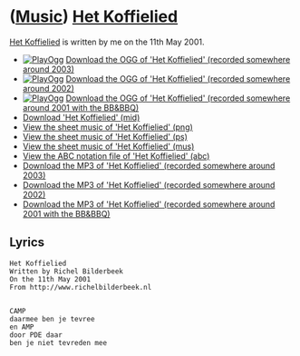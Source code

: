 # ([Music](Music.htm)) [Het Koffielied](SongHetKoffielied.htm)

[Het Koffielied](SongHetKoffielied.htm) is written by me on the 11th May
2001.

 * [![PlayOgg](http://static.fsf.org/playogg/Play_ogg_80x15.png "I support PlayOgg!")](http://playogg.org) [Download the OGG of 'Het Koffielied' (recorded somewhere around 2003)](http://www.richelbilderbeek.nl/CD03_06HetKoffielied.ogg)
 * [![PlayOgg](http://static.fsf.org/playogg/Play_ogg_80x15.png "I support PlayOgg!")](http://playogg.org) [Download the OGG of 'Het Koffielied' (recorded somewhere around 2002)](http://www.richelbilderbeek.nl/CD02_04HetKoffielied.ogg)
 * [![PlayOgg](http://static.fsf.org/playogg/Play_ogg_80x15.png "I support PlayOgg!")](http://playogg.org) [Download the OGG of 'Het Koffielied' (recorded somewhere around 2001 with the BB&BBQ)](http://www.richelbilderbeek.nl/CD01_03HetKoffielied.ogg)
 * [Download 'Het Koffielied' (mid)](http://www.richelbilderbeek.nl/SongHetKoffielied.mid)
 * [View the sheet music of 'Het Koffielied' (png)](SongHetKoffielied.png)
 * [View the sheet music of 'Het Koffielied' (ps)](SongHetKoffielied.ps)
 * [View the sheet music of 'Het Koffielied' (mus)](SongHetKoffielied.mus)
 * [View the ABC notation file of 'Het Koffielied' (abc)](HetKoffielied.abc)
 * [Download the MP3 of 'Het Koffielied' (recorded somewhere around 2003)](http://www.richelbilderbeek.nl/CD03_06HetKoffielied.mp3)
 * [Download the MP3 of 'Het Koffielied' (recorded somewhere around 2002)](http://www.richelbilderbeek.nl/CD02_04HetKoffielied.mp3)
 * [Download the MP3 of 'Het Koffielied' (recorded somewhere around 2001 with the BB&BBQ)](http://www.richelbilderbeek.nl/CD01_03HetKoffielied.mp3)

## Lyrics

```
Het Koffielied
Written by Richel Bilderbeek
On the 11th May 2001
From http://www.richelbilderbeek.nl


CAMP
daarmee ben je tevree
en AMP 
door PDE daar
ben je niet tevreden mee
```
